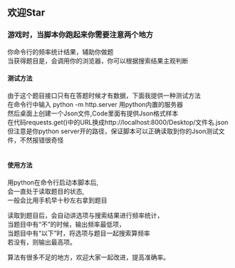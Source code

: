 ## 欢迎Star

### 游戏时，当脚本你跑起来你需要注意两个地方
你命令行的频率统计结果，辅助你做题</br>
当获得题目是，会调用你的浏览器，你可以根据搜索结果主观判断</br>

#### 测试方法
由于这个题目接口只有在答题时候才有数据，下面我提供一种测试方法</br>
在命令行中输入 python -m http.server 用python内置的服务器</br>
然后桌面上创建一个Json文件,Code里面有提供Json格式样本</br>
在代码requests.get()中的URL换成http://localhost:8000/Desktop/文件名.json</br>
但注意是你python server开的路径，保证脚本可以正确读取到你的Json测试文件，不然报错很奇怪</br>
     

#### 使用方法

用python在命令行启动本脚本后,</br>
会一直处于读取题目的状态,</br>
一般会比用手机早十秒左右拿到题目</br>

读取到题目后，会自动讲选项与搜索结果进行频率统计，</br>
当题目中有“不”的时候，输出频率最低项，</br>
当题目中有“以下”时，将选项与题目一起搜索算频率</br>
若没有，则输出最高项。</br>

算法有很多不足的地方，欢迎大家一起改进，提高准确率。</br>

